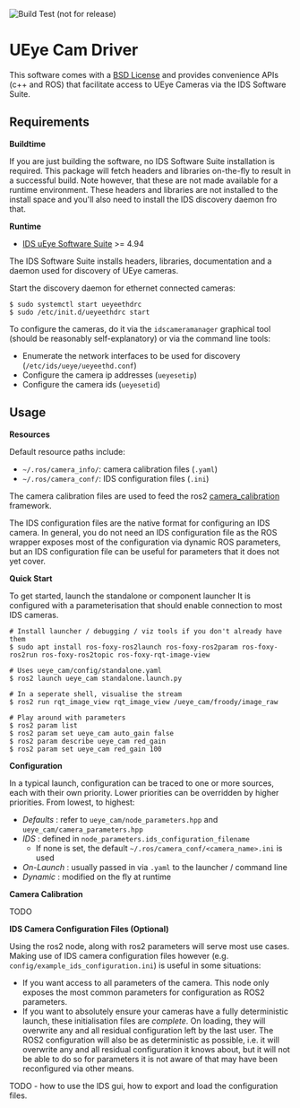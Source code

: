 ![Build Test (not for release)](https://github.com/anqixu/ueye_cam/workflows/Build%20Test%20(not%20for%20release)/badge.svg?branch=master&event=push)

# UEye Cam Driver

This software comes with a [BSD License](./LICENSE) and provides convenience APIs
(c++ and ROS) that facilitate access to UEye Cameras via the IDS Software Suite.

## Requirements

**Buildtime**

If you are just building the software, no IDS Software Suite installation is required.
This package will fetch headers and libraries on-the-fly to result in a successful build.
Note however, that these are not made available for a runtime environment. These headers
and libraries are not installed to the install space and you'll also need to install
the IDS discovery daemon fro that.

**Runtime**

* [IDS uEye Software Suite](https://en.ids-imaging.com/downloads.html) >= 4.94 

The IDS Software Suite installs headers, libraries, documentation and a daemon used for
discovery of UEye cameras.

Start the discovery daemon for ethernet connected cameras:

```
$ sudo systemctl start ueyeethdrc
$ sudo /etc/init.d/ueyeethdrc start
```

To configure the cameras, do it via the `idscameramanager` graphical tool (should be reasonably
self-explanatory) or via the command line tools:

* Enumerate the network interfaces to be used for discovery (`/etc/ids/ueye/ueyeethd.conf`)
* Configure the camera ip addresses (`ueyesetip`)
* Configure the camera ids (`ueyesetid`)

## Usage

**Resources**

Default resource paths include:

* `~/.ros/camera_info/`:  camera calibration files (`.yaml`)
* `~/.ros/camera_conf/`:  IDS configuration files (`.ini`)

The camera calibration files are used to feed the ros2 [camera_calibration](https://github.com/ros-perception/image_pipeline/tree/ros2/camera_calibration) framework.

The IDS configuration files are the native format for configuring an IDS camera. In general, you do not need an IDS configuration file as the ROS wrapper exposes most of the configuration via dynamic ROS parameters, but an IDS configuration
file can be useful for parameters that it does not yet cover.

**Quick Start**

To get started, launch the standalone or component launcher It is configured with a parameterisation that should enable connection to most IDS cameras.

```
# Install launcher / debugging / viz tools if you don't already have them
$ sudo apt install ros-foxy-ros2launch ros-foxy-ros2param ros-foxy-ros2run ros-foxy-ros2topic ros-foxy-rqt-image-view

# Uses ueye_cam/config/standalone.yaml
$ ros2 launch ueye_cam standalone.launch.py

# In a seperate shell, visualise the stream
$ ros2 run rqt_image_view rqt_image_view /ueye_cam/froody/image_raw

# Play around with parameters
$ ros2 param list
$ ros2 param set ueye_cam auto_gain false
$ ros2 param describe ueye_cam red_gain
$ ros2 param set ueye_cam red_gain 100
```

**Configuration**

In a typical launch, configuration can be traced to one or more sources, each with their own priority. Lower priorities can be overridden by higher priorities. From lowest, to highest:

* _Defaults_ : refer to `ueye_cam/node_parameters.hpp` and `ueye_cam/camera_parameters.hpp`
* _IDS_ : defined in `node_parameters.ids_configuration_filename`
    * If none is set, the default `~/.ros/camera_conf/<camera_name>.ini` is used
* _On-Launch_ : usually passed in via `.yaml` to the launcher / command line
* _Dynamic_ : modified on the fly at runtime

**Camera Calibration**

TODO

**IDS Camera Configuration Files (Optional)**

Using the ros2 node, along with ros2 parameters will serve most use cases. Making use of IDS camera configuration files however (e.g. `config/example_ids_configuration.ini`) is useful in some situations:

* If you want access to all parameters of the camera. This node only exposes the most common parameters for configuration as ROS2 parameters.
* If you want to absolutely ensure your cameras have a fully deterministic launch, these initialisation files are *complete*. On loading, they will overwrite any and all residual configuration left by the last user. The ROS2 configuration will also be as deterministic as possible, i.e. it will overwrite any and all residual configuration it knows about, but it will not be able to do so for parameters it is not aware of that may have been reconfigured via other means.

TODO - how to use the IDS gui, how to export and load the configuration files.
